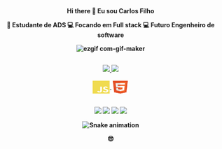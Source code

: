 <div align="center">
  <b>               Hi there 👋 Eu sou Carlos Filho <b/>
    
 🧠 Estudante de ADS 
 💻 Focando em Full stack
 💻 Futuro Engenheiro de software 
    </div>

  <div align="center">
  
![ezgif com-gif-maker](https://user-images.githubusercontent.com/105933271/173202835-b11609fa-3bcf-433f-a5f7-2daca0328c58.gif)
</div>

##
<div align="center">
  <a href="https://github.com/carlosravick">
  <img height="150em" src="https://github-readme-stats.vercel.app/api?username=carlosravick&show_icons=true&theme=dark&include_all_commits=true&count_private=true"/>
  <img height="150em" src="https://github-readme-stats.vercel.app/api/top-langs/?username=carlosravick&layout=compact&langs_count=7&theme=dark"/>
</div>
  
  <div align="center"> 
  <div style="display: inline_block"><br>
  <img align="center" alt="Carlos-Js" height="30" width="40" src="https://raw.githubusercontent.com/devicons/devicon/master/icons/javascript/javascript-plain.svg">
  <img align="center" alt="Carlos-HTML" height="30" width="40" src="https://raw.githubusercontent.com/devicons/devicon/master/icons/html5/html5-original.svg">
  

   ## 
  <div align="center">  
    <a href="linkdoyoutube" target="_blank"><img src="https://img.shields.io/badge/YouTube-FF0000?style=for-the-badge&logo=youtube&logoColor=white" target="_blank"></a>
  <a href="https://instagram.com/cf_ravick" target="_blank"><img src="https://img.shields.io/badge/-Instagram-%23E4405F?style=for-the-badge&logo=instagram&logoColor=white" target="_blank"></a> 
  <a href = "carlosravickempresa@gmail.com"><img src="https://img.shields.io/badge/-Gmail-%23333?style=for-the-badge&logo=gmail&logoColor=white" target="_blank"></a>
  <a href="https://www.linkedin.com/in/carlos-filho-0a8885206/" target="_blank"><img src="https://img.shields.io/badge/-LinkedIn-%230077B5?style=for-the-badge&logo=linkedin&logoColor=white" target="_blank"></a> 
    </div>

  <div align="center">
  
  ![Snake animation](https://github.com/Carlosravick/Carlosravick/blob/output/github-contribution-grid-snake.svg)



<div align="center">
  <p>😎</p>
</div>

